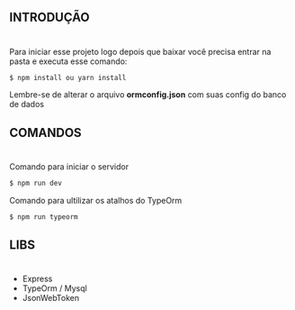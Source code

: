 ## INTRODUÇÃO
#
Para iniciar esse projeto logo depois que baixar você precisa entrar na pasta e executa esse comando:
```sh
$ npm install ou yarn install
```
Lembre-se de alterar o arquivo **ormconfig.json** com suas config do banco de dados
## COMANDOS
#
Comando para iniciar o servidor
```sh
$ npm run dev
```
Comando para ultilizar os atalhos do TypeOrm
```sh
$ npm run typeorm
```

## LIBS
#
- Express
- TypeOrm / Mysql
- JsonWebToken
